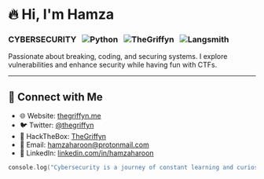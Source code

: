 # 🔥 Hi, I'm Hamza

### CYBERSECURITY &nbsp; ![Python](https://img.shields.io/badge/-Python-3776AB?style=flat&logo=python&logoColor=white) &nbsp; ![TheGriffyn](https://img.shields.io/badge/-TheGriffyn-ff0055?style=flat) &nbsp; ![Langsmith](https://img.shields.io/badge/-Langsmith-8e44ad?style=flat)

Passionate about breaking, coding, and securing systems. I explore vulnerabilities and enhance security while having fun with CTFs.

---

## 🔗 Connect with Me

- 🌐 Website: [thegriffyn.me](https://thegriffyn.me)
- 🐦 Twitter: [@thegriffyn](https://twitter.com/thegriffyn)
- 🧠 HackTheBox: [TheGriffyn](https://www.hackthebox.com/user/123456)
- 📧 Email: hamzaharoon@protonmail.com
- 💼 LinkedIn: [linkedin.com/in/hamzaharoon](https://linkedin.com/in/hamzaharoon)

```c
console.log("Cybersecurity is a journey of constant learning and curiosity.");
